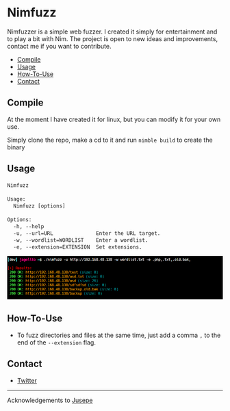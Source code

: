 # Nimfuzz
Nimfuzzer is a simple web fuzzer. I created it simply for entertainment and to play a bit with Nim.
The project is open to new ideas and improvements, contact me if you want to contribute.
- [Compile](#compile)
- [Usage](#usage)
- [How-To-Use](#how-to-use)
- [Contact](#contact)

## Compile
At the moment I have created it for linux, but you can modify it for your own use.

Simply clone the repo, make a cd to it and run `nimble build` to create the binary

## Usage
```
Nimfuzz

Usage:
  Nimfuzz [options]

Options:
  -h, --help
  -u, --url=URL              Enter the URL target.
  -w, --wordlist=WORDLIST    Enter a wordlist.    
  -e, --extension=EXTENSION  Set extensions.      
```

![example](images/nimfuzz.png)

## How-To-Use
- To fuzz directories and files at the same time, just add a comma `,` to the end of the `--extension` flag.

## Contact

- [Twitter](https://twitter.com/jagelit0) 

---

Acknowledgements to [Jusepe](https://github.com/itasahobby)

